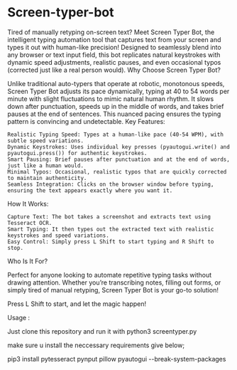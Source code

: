 # Screen-typer-bot

Tired of manually retyping on-screen text? Meet Screen Typer Bot, the intelligent typing automation tool that captures text from your screen and types it out with human-like precision! Designed to seamlessly blend into any browser or text input field, this bot replicates natural keystrokes with dynamic speed adjustments, realistic pauses, and even occasional typos (corrected just like a real person would).
Why Choose Screen Typer Bot?

Unlike traditional auto-typers that operate at robotic, monotonous speeds, Screen Typer Bot adjusts its pace dynamically, typing at 40 to 54 words per minute with slight fluctuations to mimic natural human rhythm. It slows down after punctuation, speeds up in the middle of words, and takes brief pauses at the end of sentences. This nuanced pacing ensures the typing pattern is convincing and undetectable.
Key Features:

    Realistic Typing Speed: Types at a human-like pace (40-54 WPM), with subtle speed variations.
    Dynamic Keystrokes: Uses individual key presses (pyautogui.write() and pyautogui.press()) for authentic keystrokes.
    Smart Pausing: Brief pauses after punctuation and at the end of words, just like a human would.
    Minimal Typos: Occasional, realistic typos that are quickly corrected to maintain authenticity.
    Seamless Integration: Clicks on the browser window before typing, ensuring the text appears exactly where you want it.

How It Works:

    Capture Text: The bot takes a screenshot and extracts text using Tesseract OCR.
    Smart Typing: It then types out the extracted text with realistic keystrokes and speed variations.
    Easy Control: Simply press L Shift to start typing and R Shift to stop.

Who Is It For?

Perfect for anyone looking to automate repetitive typing tasks without drawing attention. Whether you’re transcribing notes, filling out forms, or simply tired of manual retyping, Screen Typer Bot is your go-to solution!

Press L Shift to start, and let the magic happen!

Usage :

Just clone this repository and run it with python3 screentyper.py

make sure u install the neccessary requirements give below;

pip3 install pytesseract pynput pillow pyautogui --break-system-packages




